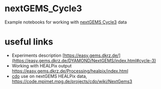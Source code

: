 # nextGEMS_Cycle3
Example notebooks for working with [nextGEMS Cycle3](https://easy.gems.dkrz.de/DYAMOND/NextGEMS/index.html#cycle-3) data

# useful links
* Experiments description [https://easy.gems.dkrz.de/](https://easy.gems.dkrz.de/DYAMOND/NextGEMS/index.html#cycle-3)
* Working with HEALPix output https://easy.gems.dkrz.de/Processing/healpix/index.html 
* [cdo](https://code.mpimet.mpg.de/projects/cdo) use on nextGEMS HEALPix data, https://code.mpimet.mpg.de/projects/cdo/wiki/NextGems3
